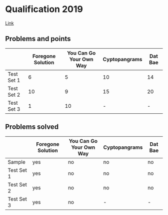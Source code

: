 # Qualification 2019

[Link](https://codingcompetitions.withgoogle.com/codejam/round/0000000000051705)

## Problems and points

|            | Foregone Solution | You Can Go Your Own Way | Cyptopangrams | Dat Bae |
| ---        | ---               | ---                     | ---           | ---     |
| Test Set 1 | 6                 | 5                       | 10            | 14      |
| Test Set 2 | 10                | 9                       | 15            | 20      |
| Test Set 3 | 1                 | 10                      | -             | -       |

## Problems solved

|            | Foregone Solution | You Can Go Your Own Way | Cyptopangrams | Dat Bae |
| ---        | ---               | ---                     | ---           | ---     |
| Sample     | yes               | no                      | no            | no      |
| Test Set 1 | yes               | no                      | no            | no      |
| Test Set 2 | yes               | no                      | no            | no      |
| Test Set 3 | yes               | no                      | -             | -       |